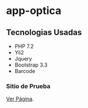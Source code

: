 # app-optica

## Tecnologias Usadas
- PHP 7.2
- Yii2
- Jquery
- Bootstrap 3.3
- Barcode

### Sitio de Prueba
[Ver Página](https://app.optica.x10.mx/).